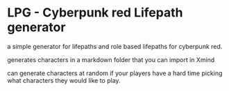 # LPG - Cyberpunk red Lifepath generator

a simple generator for lifepaths and role based lifepaths for cyberpunk red.

generates characters in a markdown folder that you can import in
Xmind

can generate characters at random if your players have a hard time picking what characters they would like to play.
